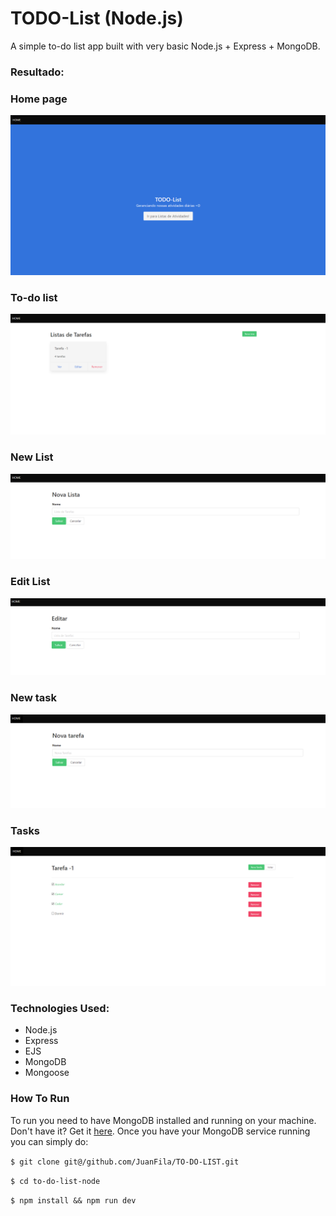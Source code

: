 #  TODO-List (Node.js)

A simple to-do list app built with very basic Node.js + Express + MongoDB.

### Resultado:
<h3>Home page</h3>
<img src="./public/img/Home.PNG">

<h3>To-do list</h3>
<img src="./public/img/Lista.PNG">

<h3>New List</h3>
<img src="./public/img/newList.PNG">

<h3>Edit List</h3>
<img src="./public/img/EditList.png">

<h3>New task</h3>
<img src="./public/img/newTask.png">

<h3>Tasks</h3>
<img src="./public/img/task.png">



### Technologies Used:

- Node.js
- Express
- EJS
- MongoDB
- Mongoose

### How To Run

To run you need to have MongoDB installed and running on your machine. Don't have it? Get it [here](https://docs.mongodb.com/manual/installation/).
Once you have your MongoDB service running you can simply do:

```$ git clone git@/github.com/JuanFila/TO-DO-LIST.git```

```$ cd to-do-list-node```

```$ npm install && npm run dev```


